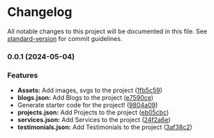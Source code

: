 # Changelog

All notable changes to this project will be documented in this file. See [standard-version](https://github.com/conventional-changelog/standard-version) for commit guidelines.

### 0.0.1 (2024-05-04)


### Features

* **Assets:** Add images, svgs to the project ([1fb5c59](https://github.com/spectr-e/nganga-portfolio/commit/1fb5c59b400dcccab35e9aca8142bdd8a0879cb3))
* **blogs.json:** Add Blogs to the project ([e7590ce](https://github.com/spectr-e/nganga-portfolio/commit/e7590ceb3c5c38ab62f0ffdbe5f3f9e5c1a71bcc))
* Generate starter code for the project! ([9804a09](https://github.com/spectr-e/nganga-portfolio/commit/9804a09382084b93258fda6bd63c67aacd6f465f))
* **projects.json:** Add Projects to the project ([eb05cbc](https://github.com/spectr-e/nganga-portfolio/commit/eb05cbc05104335c1d06161e3bc0b12acf5e505b))
* **services.json:** Add Services to the project ([24f2a6e](https://github.com/spectr-e/nganga-portfolio/commit/24f2a6efb8b4daa95bb511f931d70331f92b336c))
* **testimonials.json:** Add Testimonials to the project ([3af38c2](https://github.com/spectr-e/nganga-portfolio/commit/3af38c2afb0b60a4114b784f4eda9d2a12a6ce05))
